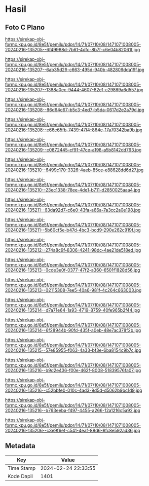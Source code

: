 # Hasil

## Foto C Plano

https://sirekap-obj-formc.kpu.go.id/8e5f/pemilu/pdpr/14/71/07/10/08/1471071008005-20240216-135205--6f49988d-7b61-4dfc-8b7f-c6e04b82061f.jpg

https://sirekap-obj-formc.kpu.go.id/8e5f/pemilu/pdpr/14/71/07/10/08/1471071008005-20240216-135207--6ab35d29-c663-495d-940b-482806dda19f.jpg

https://sirekap-obj-formc.kpu.go.id/8e5f/pemilu/pdpr/14/71/07/10/08/1471071008005-20240216-135207--1388a0ec-9444-4607-82e1-c29869a6d557.jpg

https://sirekap-obj-formc.kpu.go.id/8e5f/pemilu/pdpr/14/71/07/10/08/1471071008005-20240216-135208--86d64c67-b5c3-4ed7-b5da-0617d2e2a79d.jpg

https://sirekap-obj-formc.kpu.go.id/8e5f/pemilu/pdpr/14/71/07/10/08/1471071008005-20240216-135208--c66e65fb-7439-47f4-864e-17a70342ba9b.jpg

https://sirekap-obj-formc.kpu.go.id/8e5f/pemilu/pdpr/14/71/07/10/08/1471071008005-20240216-135209--c0872445-cf91-47ce-a198-a5b8142dd763.jpg

https://sirekap-obj-formc.kpu.go.id/8e5f/pemilu/pdpr/14/71/07/10/08/1471071008005-20240216-135210--6499c170-3326-4aeb-85ce-e88628dd6d27.jpg

https://sirekap-obj-formc.kpu.go.id/8e5f/pemilu/pdpr/14/71/07/10/08/1471071008005-20240216-135210--23ec1338-78ee-4de1-b711-d2850025aaa4.jpg

https://sirekap-obj-formc.kpu.go.id/8e5f/pemilu/pdpr/14/71/07/10/08/1471071008005-20240216-135211--63da92d7-c6e0-43fa-a66a-7a3cc2a0e198.jpg

https://sirekap-obj-formc.kpu.go.id/8e5f/pemilu/pdpr/14/71/07/10/08/1471071008005-20240216-135211--5b60cf5e-b47d-4bc3-bcd9-290e262c919f.jpg

https://sirekap-obj-formc.kpu.go.id/8e5f/pemilu/pdpr/14/71/07/10/08/1471071008005-20240216-135212--274a8c9f-8306-4241-98dc-4ae21de518ed.jpg

https://sirekap-obj-formc.kpu.go.id/8e5f/pemilu/pdpr/14/71/07/10/08/1471071008005-20240216-135213--0cde3e0f-0377-47f2-a360-6501f1828d56.jpg

https://sirekap-obj-formc.kpu.go.id/8e5f/pemilu/pdpr/14/71/07/10/08/1471071008005-20240216-135213--02115308-7ee5-40a6-981f-4c264c663003.jpg

https://sirekap-obj-formc.kpu.go.id/8e5f/pemilu/pdpr/14/71/07/10/08/1471071008005-20240216-135214--d7a71e64-1a93-4719-8759-40fe965b2f44.jpg

https://sirekap-obj-formc.kpu.go.id/8e5f/pemilu/pdpr/14/71/07/10/08/1471071008005-20240216-135214--6f28944b-90fd-435f-a0eb-48e7ac378f2b.jpg

https://sirekap-obj-formc.kpu.go.id/8e5f/pemilu/pdpr/14/71/07/10/08/1471071008005-20240216-135215--57e85955-f063-4a33-bf3e-6ba8154c9b7c.jpg

https://sirekap-obj-formc.kpu.go.id/8e5f/pemilu/pdpr/14/71/07/10/08/1471071008005-20240216-135216--b9d2e436-f00e-462f-8008-51839576fa07.jpg

https://sirekap-obj-formc.kpu.go.id/8e5f/pemilu/pdpr/14/71/07/10/08/1471071008005-20240216-135216--c52bbfe0-010c-4ad3-9d5d-d5062b9bc1d9.jpg

https://sirekap-obj-formc.kpu.go.id/8e5f/pemilu/pdpr/14/71/07/10/08/1471071008005-20240216-135216--b763eeba-f497-4455-a266-12a1216c5a92.jpg

https://sirekap-obj-formc.kpu.go.id/8e5f/pemilu/pdpr/14/71/07/10/08/1471071008005-20240216-135206--c3e9f6ef-c541-4eaf-88d6-8fc8e592ad36.jpg


## Metadata

| Key        | Value               |
| ---------- | ------------------- |
| Time Stamp | 2024-02-24 22:33:55 |
| Kode Dapil | 1401                |



